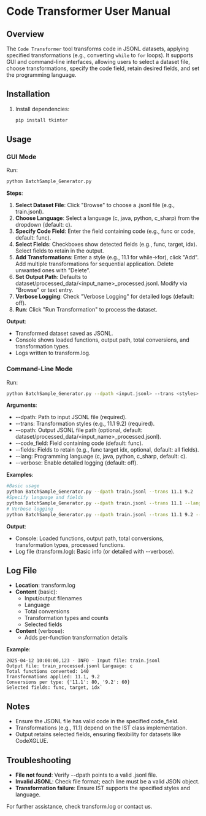 # Code Transformer User Manual

## Overview

The `Code Transformer` tool transforms code in JSONL datasets, applying specified transformations (e.g., converting `while` to `for` loops). It supports GUI and command-line interfaces, allowing users to select a dataset file, choose transformations, specify the code field, retain desired fields, and set the programming language.

## Installation

1. Install dependencies:
   ```bash
   pip install tkinter
   ```

## Usage

### GUI Mode

Run:

```bash
python BatchSample_Generator.py
```
**Steps**:

1. **Select Dataset File**: Click "Browse" to choose a .jsonl file (e.g., train.jsonl).
2. **Choose Language**: Select a language (c, java, python, c_sharp) from the dropdown (default: c).
3. **Specify Code Field**: Enter the field containing code (e.g., func or code, default: func).
4. **Select Fields**: Checkboxes show detected fields (e.g., func, target, idx). Select fields to retain in the output.
5. **Add Transformations**: Enter a style (e.g., 11.1 for while->for), click "Add". Add multiple transformations for sequential application. Delete unwanted ones with "Delete".
6. **Set Output Path**: Defaults to dataset/processed_data/<input_name>_processed.jsonl. Modify via "Browse" or text entry.
7. **Verbose Logging**: Check "Verbose Logging" for detailed logs (default: off).
8. **Run**: Click "Run Transformation" to process the dataset.

**Output**:

- Transformed dataset saved as JSONL.
- Console shows loaded functions, output path, total conversions, and transformation types.
- Logs written to transform.log.

### Command-Line Mode

Run:

```bash
python BatchSample_Generator.py --dpath <input.jsonl> --trans <styles> [options]`
```
**Arguments**:

- --dpath: Path to input JSONL file (required).
- --trans: Transformation styles (e.g., 11.1 9.2) (required).
- --opath: Output JSONL file path (optional, default: dataset/processed_data/<input_name>_processed.jsonl).
- --code_field: Field containing code (default: func).
- --fields: Fields to retain (e.g., func target idx, optional, default: all fields).
- --lang: Programming language (c, java, python, c_sharp, default: c).
- --verbose: Enable detailed logging (default: off).

**Examples**:

```bash
#Basic usage
python BatchSample_Generator.py --dpath train.jsonl --trans 11.1 9.2
#Specify language and fields
python BatchSample_Generator.py --dpath train.jsonl --trans 11.1 --lang java --fields func target 
# Verbose logging 
python BatchSample_Generator.py --dpath train.jsonl --trans 11.1 9.2 --verbose`
```
**Output**:

- Console: Loaded functions, output path, total conversions, transformation types, processed functions.
- Log file (transform.log): Basic info (or detailed with --verbose).

## Log File

- **Location**: transform.log
- **Content** (basic):
    - Input/output filenames
    - Language
    - Total conversions
    - Transformation types and counts
    - Selected fields
- **Content** (verbose):
    - Adds per-function transformation details

**Example**:

```text
2025-04-12 10:00:00,123 - INFO - Input file: train.jsonl
Output file: train_processed.jsonl Language: c
Total functions converted: 140 
Transformations applied: 11.1, 9.2 
Conversions per type: {'11.1': 80, '9.2': 60}
Selected fields: func, target, idx`
```
## Notes

- Ensure the JSONL file has valid code in the specified code_field.
- Transformations (e.g., 11.1) depend on the IST class implementation.
- Output retains selected fields, ensuring flexibility for datasets like CodeXGLUE.

## Troubleshooting

- **File not found**: Verify --dpath points to a valid .jsonl file.
- **Invalid JSONL**: Check file format; each line must be a valid JSON object.
- **Transformation failure**: Ensure IST supports the specified styles and language.

For further assistance, check transform.log or contact us.
